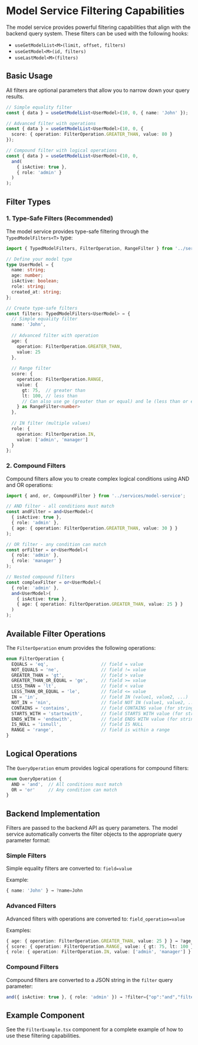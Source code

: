 # Model Service Filtering Capabilities

The model service provides powerful filtering capabilities that align with the backend query system. These filters can be used with the following hooks:

- `useGetModelList<M>(limit, offset, filters)`
- `useGetModel<M>(id, filters)`
- `useLastModel<M>(filters)`

## Basic Usage

All filters are optional parameters that allow you to narrow down your query results.

```typescript
// Simple equality filter
const { data } = useGetModelList<UserModel>(10, 0, { name: 'John' });

// Advanced filter with operations
const { data } = useGetModelList<UserModel>(10, 0, {
  score: { operation: FilterOperation.GREATER_THAN, value: 80 }
});

// Compound filter with logical operations
const { data } = useGetModelList<UserModel>(10, 0, 
  and(
    { isActive: true },
    { role: 'admin' }
  )
);
```

## Filter Types

### 1. Type-Safe Filters (Recommended)

The model service provides type-safe filtering through the `TypedModelFilters<T>` type:

```typescript
import { TypedModelFilters, FilterOperation, RangeFilter } from '../services/model-service';

// Define your model type
type UserModel = {
  name: string;
  age: number;
  isActive: boolean;
  role: string;
  created_at: string;
};

// Create type-safe filters
const filters: TypedModelFilters<UserModel> = {
  // Simple equality filter
  name: 'John',
  
  // Advanced filter with operation
  age: {
    operation: FilterOperation.GREATER_THAN,
    value: 25
  },
  
  // Range filter
  score: {
    operation: FilterOperation.RANGE,
    value: {
      gt: 75,  // greater than
      lt: 100, // less than
      // Can also use ge (greater than or equal) and le (less than or equal)
    } as RangeFilter<number>
  },
  
  // IN filter (multiple values)
  role: {
    operation: FilterOperation.IN,
    value: ['admin', 'manager']
  }
};
```

### 2. Compound Filters

Compound filters allow you to create complex logical conditions using AND and OR operations:

```typescript
import { and, or, CompoundFilter } from '../services/model-service';

// AND filter - all conditions must match
const andFilter = and<UserModel>(
  { isActive: true },
  { role: 'admin' },
  { age: { operation: FilterOperation.GREATER_THAN, value: 30 } }
);

// OR filter - any condition can match
const orFilter = or<UserModel>(
  { role: 'admin' },
  { role: 'manager' }
);

// Nested compound filters
const complexFilter = or<UserModel>(
  { role: 'admin' },
  and<UserModel>(
    { isActive: true },
    { age: { operation: FilterOperation.GREATER_THAN, value: 25 } }
  )
);
```

## Available Filter Operations

The `FilterOperation` enum provides the following operations:

```typescript
enum FilterOperation {
  EQUALS = 'eq',                    // field = value
  NOT_EQUALS = 'ne',                // field != value
  GREATER_THAN = 'gt',              // field > value
  GREATER_THAN_OR_EQUAL = 'ge',     // field >= value
  LESS_THAN = 'lt',                 // field < value
  LESS_THAN_OR_EQUAL = 'le',        // field <= value
  IN = 'in',                        // field IN (value1, value2, ...)
  NOT_IN = 'nin',                   // field NOT IN (value1, value2, ...)
  CONTAINS = 'contains',            // field CONTAINS value (for strings)
  STARTS_WITH = 'startswith',       // field STARTS WITH value (for strings)
  ENDS_WITH = 'endswith',           // field ENDS WITH value (for strings)
  IS_NULL = 'isnull',               // field IS NULL
  RANGE = 'range',                  // field is within a range
}
```

## Logical Operations

The `QueryOperation` enum provides logical operations for compound filters:

```typescript
enum QueryOperation {
  AND = 'and',  // All conditions must match
  OR = 'or'     // Any condition can match
}
```

## Backend Implementation

Filters are passed to the backend API as query parameters. The model service automatically converts the filter objects to the appropriate query parameter format:

### Simple Filters

Simple equality filters are converted to: `field=value`

Example:
```typescript
{ name: 'John' } → ?name=John
```

### Advanced Filters

Advanced filters with operations are converted to: `field_operation=value`

Examples:
```typescript
{ age: { operation: FilterOperation.GREATER_THAN, value: 25 } } → ?age_gt=25
{ score: { operation: FilterOperation.RANGE, value: { gt: 75, lt: 100 } } } → ?score_range={"gt":75,"lt":100}
{ role: { operation: FilterOperation.IN, value: ['admin', 'manager'] } } → ?role_in=admin,manager
```

### Compound Filters

Compound filters are converted to a JSON string in the `filter` query parameter:

```typescript
and({ isActive: true }, { role: 'admin' }) → ?filter={"op":"and","filters":[{"isActive":true},{"role":"admin"}]}
```

## Example Component

See the `FilterExample.tsx` component for a complete example of how to use these filtering capabilities. 